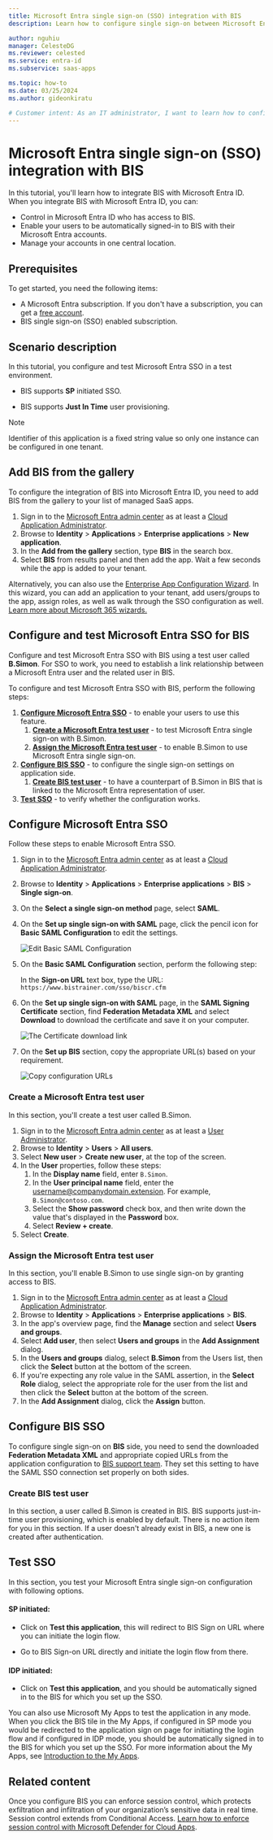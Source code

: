 ```yaml
---
title: Microsoft Entra single sign-on (SSO) integration with BIS
description: Learn how to configure single sign-on between Microsoft Entra ID and BIS.

author: nguhiu
manager: CelesteDG
ms.reviewer: celested
ms.service: entra-id
ms.subservice: saas-apps

ms.topic: how-to
ms.date: 03/25/2024
ms.author: gideonkiratu

# Customer intent: As an IT administrator, I want to learn how to configure single sign-on between Microsoft Entra ID and BIS so that I can control who has access to BIS, enable automatic sign-in with Microsoft Entra accounts, and manage my accounts in one central location.
---
```


# Microsoft Entra single sign-on (SSO) integration with BIS

In this tutorial, you'll learn how to integrate BIS with Microsoft Entra ID. When you integrate BIS with Microsoft Entra ID, you can:

* Control in Microsoft Entra ID who has access to BIS.
* Enable your users to be automatically signed-in to BIS with their Microsoft Entra accounts.
* Manage your accounts in one central location.

## Prerequisites

To get started, you need the following items:

* A Microsoft Entra subscription. If you don't have a subscription, you can get a [free account](https://azure.microsoft.com/free/).
* BIS single sign-on (SSO) enabled subscription.

## Scenario description

In this tutorial, you configure and test Microsoft Entra SSO in a test environment.

* BIS supports **SP** initiated SSO.

* BIS supports **Just In Time** user provisioning.

> [!NOTE]
> Identifier of this application is a fixed string value so only one instance can be configured in one tenant.

## Add BIS from the gallery

To configure the integration of BIS into Microsoft Entra ID, you need to add BIS from the gallery to your list of managed SaaS apps.

1. Sign in to the [Microsoft Entra admin center](https://entra.microsoft.com) as at least a [Cloud Application Administrator](~/identity/role-based-access-control/permissions-reference.md#cloud-application-administrator).
1. Browse to **Identity** > **Applications** > **Enterprise applications** > **New application**.
1. In the **Add from the gallery** section, type **BIS** in the search box.
1. Select **BIS** from results panel and then add the app. Wait a few seconds while the app is added to your tenant.

 Alternatively, you can also use the [Enterprise App Configuration Wizard](https://portal.office.com/AdminPortal/home?Q=Docs#/azureadappintegration). In this wizard, you can add an application to your tenant, add users/groups to the app, assign roles, as well as walk through the SSO configuration as well. [Learn more about Microsoft 365 wizards.](/microsoft-365/admin/misc/azure-ad-setup-guides)

<a name='configure-and-test-azure-ad-sso-for-bis'></a>

## Configure and test Microsoft Entra SSO for BIS

Configure and test Microsoft Entra SSO with BIS using a test user called **B.Simon**. For SSO to work, you need to establish a link relationship between a Microsoft Entra user and the related user in BIS.

To configure and test Microsoft Entra SSO with BIS, perform the following steps:

1. **[Configure Microsoft Entra SSO](#configure-azure-ad-sso)** - to enable your users to use this feature.
    1. **[Create a Microsoft Entra test user](#create-an-azure-ad-test-user)** - to test Microsoft Entra single sign-on with B.Simon.
    1. **[Assign the Microsoft Entra test user](#assign-the-azure-ad-test-user)** - to enable B.Simon to use Microsoft Entra single sign-on.
1. **[Configure BIS SSO](#configure-bis-sso)** - to configure the single sign-on settings on application side.
    1. **[Create BIS test user](#create-bis-test-user)** - to have a counterpart of B.Simon in BIS that is linked to the Microsoft Entra representation of user.
1. **[Test SSO](#test-sso)** - to verify whether the configuration works.

<a name='configure-azure-ad-sso'></a>

## Configure Microsoft Entra SSO

Follow these steps to enable Microsoft Entra SSO.

1. Sign in to the [Microsoft Entra admin center](https://entra.microsoft.com) as at least a [Cloud Application Administrator](~/identity/role-based-access-control/permissions-reference.md#cloud-application-administrator).
1. Browse to **Identity** > **Applications** > **Enterprise applications** > **BIS** > **Single sign-on**.
1. On the **Select a single sign-on method** page, select **SAML**.
1. On the **Set up single sign-on with SAML** page, click the pencil icon for **Basic SAML Configuration** to edit the settings.

   ![Edit Basic SAML Configuration](common/edit-urls.png)

1. On the **Basic SAML Configuration** section, perform the following step:

    In the **Sign-on URL** text box, type the URL:
    `https://www.bistrainer.com/sso/biscr.cfm`

1. On the **Set up single sign-on with SAML** page, in the **SAML Signing Certificate** section,  find **Federation Metadata XML** and select **Download** to download the certificate and save it on your computer.

	![The Certificate download link](common/metadataxml.png)

1. On the **Set up BIS** section, copy the appropriate URL(s) based on your requirement.

	![Copy configuration URLs](common/copy-configuration-urls.png)

<a name='create-an-azure-ad-test-user'></a>

### Create a Microsoft Entra test user

In this section, you'll create a test user called B.Simon.

1. Sign in to the [Microsoft Entra admin center](https://entra.microsoft.com) as at least a [User Administrator](~/identity/role-based-access-control/permissions-reference.md#user-administrator).
1. Browse to **Identity** > **Users** > **All users**.
1. Select **New user** > **Create new user**, at the top of the screen.
1. In the **User** properties, follow these steps:
   1. In the **Display name** field, enter `B.Simon`.  
   1. In the **User principal name** field, enter the username@companydomain.extension. For example, `B.Simon@contoso.com`.
   1. Select the **Show password** check box, and then write down the value that's displayed in the **Password** box.
   1. Select **Review + create**.
1. Select **Create**.

<a name='assign-the-azure-ad-test-user'></a>

### Assign the Microsoft Entra test user

In this section, you'll enable B.Simon to use single sign-on by granting access to BIS.

1. Sign in to the [Microsoft Entra admin center](https://entra.microsoft.com) as at least a [Cloud Application Administrator](~/identity/role-based-access-control/permissions-reference.md#cloud-application-administrator).
1. Browse to **Identity** > **Applications** > **Enterprise applications** > **BIS**.
1. In the app's overview page, find the **Manage** section and select **Users and groups**.
1. Select **Add user**, then select **Users and groups** in the **Add Assignment** dialog.
1. In the **Users and groups** dialog, select **B.Simon** from the Users list, then click the **Select** button at the bottom of the screen.
1. If you're expecting any role value in the SAML assertion, in the **Select Role** dialog, select the appropriate role for the user from the list and then click the **Select** button at the bottom of the screen.
1. In the **Add Assignment** dialog, click the **Assign** button.

## Configure BIS SSO

To configure single sign-on on **BIS** side, you need to send the downloaded **Federation Metadata XML** and appropriate copied URLs from the application configuration to [BIS support team](mailto:help@bistrainer.com). They set this setting to have the SAML SSO connection set properly on both sides.

### Create BIS test user

In this section, a user called B.Simon is created in BIS. BIS supports just-in-time user provisioning, which is enabled by default. There is no action item for you in this section. If a user doesn't already exist in BIS, a new one is created after authentication.

## Test SSO 

In this section, you test your Microsoft Entra single sign-on configuration with following options. 

#### SP initiated:

* Click on **Test this application**, this will redirect to BIS Sign on URL where you can initiate the login flow.  

* Go to BIS Sign-on URL directly and initiate the login flow from there.

#### IDP initiated:

* Click on **Test this application**, and you should be automatically signed in to the BIS for which you set up the SSO. 

You can also use Microsoft My Apps to test the application in any mode. When you click the BIS tile in the My Apps, if configured in SP mode you would be redirected to the application sign on page for initiating the login flow and if configured in IDP mode, you should be automatically signed in to the BIS for which you set up the SSO. For more information about the My Apps, see [Introduction to the My Apps](https://support.microsoft.com/account-billing/sign-in-and-start-apps-from-the-my-apps-portal-2f3b1bae-0e5a-4a86-a33e-876fbd2a4510).

## Related content

Once you configure BIS you can enforce session control, which protects exfiltration and infiltration of your organization’s sensitive data in real time. Session control extends from Conditional Access. [Learn how to enforce session control with Microsoft Defender for Cloud Apps](/cloud-app-security/proxy-deployment-aad).
